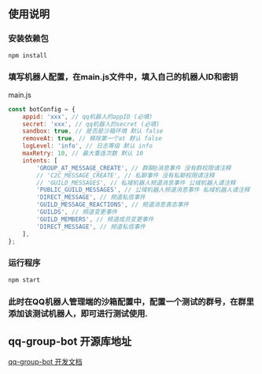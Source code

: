 ## 使用说明

### 安装依赖包
```bash
npm install
```

### 填写机器人配置，在main.js文件中，填入自己的机器人ID和密钥
main.js
```javascript
const botConfig = {
	appid: 'xxx', // qq机器人的appID (必填)
	secret: 'xxx', // qq机器人的secret (必填)
	sandbox: true, // 是否是沙箱环境 默认 false
	removeAt: true, // 移除第一个at 默认 false
	logLevel: 'info', // 日志等级 默认 info
	maxRetry: 10, // 最大重连次数 默认 10
	intents: [
		'GROUP_AT_MESSAGE_CREATE', // 群聊@消息事件 没有群权限请注释
		// 'C2C_MESSAGE_CREATE', // 私聊事件 没有私聊权限请注释
		// 'GUILD_MESSAGES', // 私域机器人频道消息事件 公域机器人请注释
		'PUBLIC_GUILD_MESSAGES', // 公域机器人频道消息事件 私域机器人请注释
		'DIRECT_MESSAGE', // 频道私信事件
		'GUILD_MESSAGE_REACTIONS', // 频道消息表态事件
		'GUILDS', // 频道变更事件
		'GUILD_MEMBERS', // 频道成员变更事件
		'DIRECT_MESSAGE', // 频道私信事件
	],
};
```

### 运行程序
```bash
npm start
```

### 此时在QQ机器人管理端的沙箱配置中，配置一个测试的群号，在群里添加该测试机器人，即可进行测试使用.

## qq-group-bot 开源库地址
[qq-group-bot 开发文档](https://lc-cn.github.io/qq-group-bot/)
